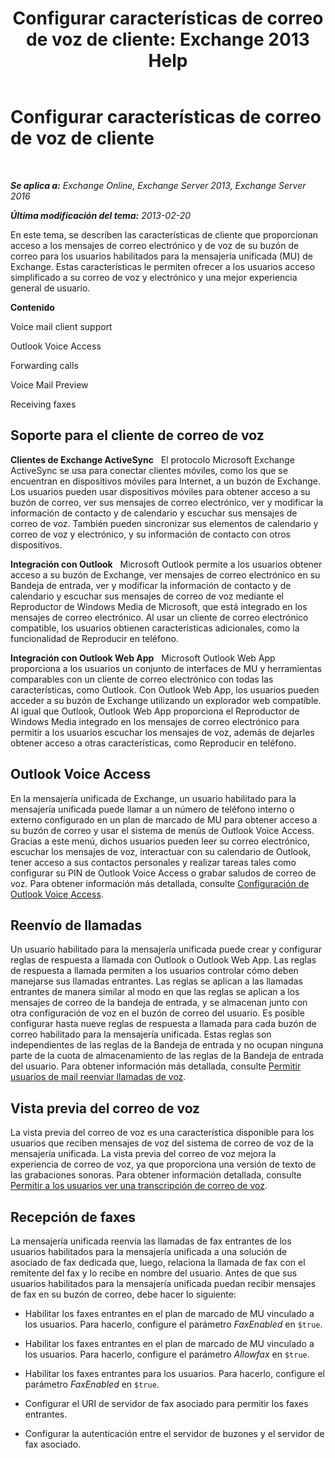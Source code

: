 ﻿---
title: 'Configurar características de correo de voz de cliente: Exchange 2013 Help'
TOCTitle: Configurar características de correo de voz de cliente
ms:assetid: 5e661cfd-d34e-4caa-91a5-967bbecb75eb
ms:mtpsurl: https://technet.microsoft.com/es-es/library/JJ673529(v=EXCHG.150)
ms:contentKeyID: 50556794
ms.date: 05/22/2018
mtps_version: v=EXCHG.150
ms.translationtype: MT
---

# Configurar características de correo de voz de cliente

 

_**Se aplica a:** Exchange Online, Exchange Server 2013, Exchange Server 2016_

_**Última modificación del tema:** 2013-02-20_

En este tema, se describen las características de cliente que proporcionan acceso a los mensajes de correo electrónico y de voz de su buzón de correo para los usuarios habilitados para la mensajería unificada (MU) de Exchange. Estas características le permiten ofrecer a los usuarios acceso simplificado a su correo de voz y electrónico y una mejor experiencia general de usuario.

**Contenido**

Voice mail client support

Outlook Voice Access

Forwarding calls

Voice Mail Preview

Receiving faxes

## Soporte para el cliente de correo de voz

**Clientes de Exchange ActiveSync**   El protocolo Microsoft Exchange ActiveSync se usa para conectar clientes móviles, como los que se encuentran en dispositivos móviles para Internet, a un buzón de Exchange. Los usuarios pueden usar dispositivos móviles para obtener acceso a su buzón de correo, ver sus mensajes de correo electrónico, ver y modificar la información de contacto y de calendario y escuchar sus mensajes de correo de voz. También pueden sincronizar sus elementos de calendario y correo de voz y electrónico, y su información de contacto con otros dispositivos.

**Integración con Outlook**   Microsoft Outlook permite a los usuarios obtener acceso a su buzón de Exchange, ver mensajes de correo electrónico en su Bandeja de entrada, ver y modificar la información de contacto y de calendario y escuchar sus mensajes de correo de voz mediante el Reproductor de Windows Media de Microsoft, que está integrado en los mensajes de correo electrónico. Al usar un cliente de correo electrónico compatible, los usuarios obtienen características adicionales, como la funcionalidad de Reproducir en teléfono.

**Integración con Outlook Web App**   Microsoft Outlook Web App proporciona a los usuarios un conjunto de interfaces de MU y herramientas comparables con un cliente de correo electrónico con todas las características, como Outlook. Con Outlook Web App, los usuarios pueden acceder a su buzón de Exchange utilizando un explorador web compatible. Al igual que Outlook, Outlook Web App proporciona el Reproductor de Windows Media integrado en los mensajes de correo electrónico para permitir a los usuarios escuchar los mensajes de voz, además de dejarles obtener acceso a otras características, como Reproducir en teléfono.

## Outlook Voice Access

En la mensajería unificada de Exchange, un usuario habilitado para la mensajería unificada puede llamar a un número de teléfono interno o externo configurado en un plan de marcado de MU para obtener acceso a su buzón de correo y usar el sistema de menús de Outlook Voice Access. Gracias a este menú, dichos usuarios pueden leer su correo electrónico, escuchar los mensajes de voz, interactuar con su calendario de Outlook, tener acceso a sus contactos personales y realizar tareas tales como configurar su PIN de Outlook Voice Access o grabar saludos de correo de voz. Para obtener información más detallada, consulte [Configuración de Outlook Voice Access](setting-up-outlook-voice-access-exchange-2013-help.md).

## Reenvío de llamadas

Un usuario habilitado para la mensajería unificada puede crear y configurar reglas de respuesta a llamada con Outlook o Outlook Web App. Las reglas de respuesta a llamada permiten a los usuarios controlar cómo deben manejarse sus llamadas entrantes. Las reglas se aplican a las llamadas entrantes de manera similar al modo en que las reglas se aplican a los mensajes de correo de la bandeja de entrada, y se almacenan junto con otra configuración de voz en el buzón de correo del usuario. Es posible configurar hasta nueve reglas de respuesta a llamada para cada buzón de correo habilitado para la mensajería unificada. Estas reglas son independientes de las reglas de la Bandeja de entrada y no ocupan ninguna parte de la cuota de almacenamiento de las reglas de la Bandeja de entrada del usuario. Para obtener información más detallada, consulte [Permitir usuarios de mail reenviar llamadas de voz](https://docs.microsoft.com/es-es/exchange/voice-mail-unified-messaging/set-up-client-voice-mail-features/allow-voice-mail-users-to-forward-calls).

## Vista previa del correo de voz

La vista previa del correo de voz es una característica disponible para los usuarios que reciben mensajes de voz del sistema de correo de voz de la mensajería unificada. La vista previa del correo de voz mejora la experiencia de correo de voz, ya que proporciona una versión de texto de las grabaciones sonoras. Para obtener información detallada, consulte [Permitir a los usuarios ver una transcripción de correo de voz](allow-users-to-see-a-voice-mail-transcript-exchange-2013-help.md).

## Recepción de faxes

La mensajería unificada reenvía las llamadas de fax entrantes de los usuarios habilitados para la mensajería unificada a una solución de asociado de fax dedicada que, luego, relaciona la llamada de fax con el remitente del fax y lo recibe en nombre del usuario. Antes de que sus usuarios habilitados para la mensajería unificada puedan recibir mensajes de fax en su buzón de correo, debe hacer lo siguiente:

  - Habilitar los faxes entrantes en el plan de marcado de MU vinculado a los usuarios. Para hacerlo, configure el parámetro *FaxEnabled* en `$true`.

  - Habilitar los faxes entrantes en el plan de marcado de MU vinculado a los usuarios. Para hacerlo, configure el parámetro *Allowfax* en `$true`.

  - Habilitar los faxes entrantes para los usuarios. Para hacerlo, configure el parámetro *FaxEnabled* en `$true`.

  - Configurar el URI de servidor de fax asociado para permitir los faxes entrantes.

  - Configurar la autenticación entre el servidor de buzones y el servidor de fax asociado.

